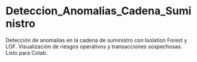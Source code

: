 # Deteccion_Anomalias_Cadena_Suministro
Detección de anomalías en la cadena de suministro con Isolation Forest y LOF. Visualización de riesgos operativos y transacciones sospechosas. Listo para Colab.
